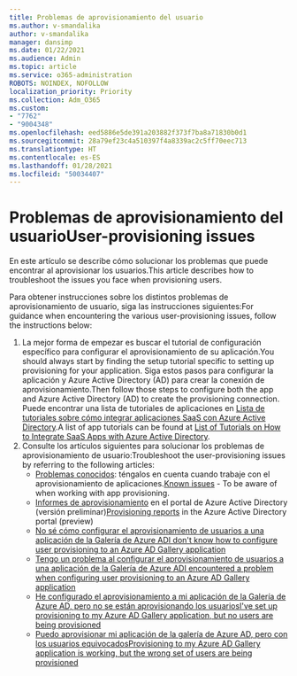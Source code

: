 ```yaml
---
title: Problemas de aprovisionamiento del usuario
ms.author: v-smandalika
author: v-smandalika
manager: dansimp
ms.date: 01/22/2021
ms.audience: Admin
ms.topic: article
ms.service: o365-administration
ROBOTS: NOINDEX, NOFOLLOW
localization_priority: Priority
ms.collection: Adm_O365
ms.custom:
- "7762"
- "9004348"
ms.openlocfilehash: eed5886e5de391a203882f373f7ba8a71830b0d1
ms.sourcegitcommit: 28a79ef23c4a510397f4a8339ac2c5ff70eec713
ms.translationtype: HT
ms.contentlocale: es-ES
ms.lasthandoff: 01/28/2021
ms.locfileid: "50034407"
---
```

# <a name="user-provisioning-issues"></a><span data-ttu-id="1903f-102">Problemas de aprovisionamiento del usuario</span><span class="sxs-lookup"><span data-stu-id="1903f-102">User-provisioning issues</span></span>

<span data-ttu-id="1903f-103">En este artículo se describe cómo solucionar los problemas que puede encontrar al aprovisionar los usuarios.</span><span class="sxs-lookup"><span data-stu-id="1903f-103">This article describes how to troubleshoot the issues you face when provisioning users.</span></span>

<span data-ttu-id="1903f-104">Para obtener instrucciones sobre los distintos problemas de aprovisionamiento de usuario, siga las instrucciones siguientes:</span><span class="sxs-lookup"><span data-stu-id="1903f-104">For guidance when encountering the various user-provisioning issues, follow the instructions below:</span></span>

1. <span data-ttu-id="1903f-105">La mejor forma de empezar es buscar el tutorial de configuración específico para configurar el aprovisionamiento de su aplicación.</span><span class="sxs-lookup"><span data-stu-id="1903f-105">You should always start by finding the setup tutorial specific to setting up provisioning for your application.</span></span> <span data-ttu-id="1903f-106">Siga estos pasos para configurar la aplicación y Azure Active Directory (AD) para crear la conexión de aprovisionamiento.</span><span class="sxs-lookup"><span data-stu-id="1903f-106">Then follow those steps to configure both the app and Azure Active Directory (AD) to create the provisioning connection.</span></span> <span data-ttu-id="1903f-107">Puede encontrar una lista de tutoriales de aplicaciones en [Lista de tutoriales sobre cómo integrar aplicaciones SaaS con Azure Active Directory](https://docs.microsoft.com/azure/active-directory/saas-apps/tutorial-list).</span><span class="sxs-lookup"><span data-stu-id="1903f-107">A list of app tutorials can be found at [List of Tutorials on How to Integrate SaaS Apps with Azure Active Directory](https://docs.microsoft.com/azure/active-directory/saas-apps/tutorial-list).</span></span>
2. <span data-ttu-id="1903f-108">Consulte los artículos siguientes para solucionar los problemas de aprovisionamiento de usuario:</span><span class="sxs-lookup"><span data-stu-id="1903f-108">Troubleshoot the user-provisioning issues by referring to the following articles:</span></span>
    - <span data-ttu-id="1903f-109">[Problemas conocidos](https://docs.microsoft.com/azure/active-directory/app-provisioning/known-issues): téngalos en cuenta cuando trabaje con el aprovisionamiento de aplicaciones.</span><span class="sxs-lookup"><span data-stu-id="1903f-109">[Known issues](https://docs.microsoft.com/azure/active-directory/app-provisioning/known-issues) - To be aware of when working with app provisioning.</span></span>
    - <span data-ttu-id="1903f-110">[Informes de aprovisionamiento](https://docs.microsoft.com/azure/active-directory/reports-monitoring/concept-provisioning-logs) en el portal de Azure Active Directory (versión preliminar)</span><span class="sxs-lookup"><span data-stu-id="1903f-110">[Provisioning reports](https://docs.microsoft.com/azure/active-directory/reports-monitoring/concept-provisioning-logs) in the Azure Active Directory portal (preview)</span></span>
    - [<span data-ttu-id="1903f-111">No sé cómo configurar el aprovisionamiento de usuarios a una aplicación de la Galería de Azure AD</span><span class="sxs-lookup"><span data-stu-id="1903f-111">I don't know how to configure user provisioning to an Azure AD Gallery application</span></span>](https://docs.microsoft.com/azure/active-directory/app-provisioning/configure-automatic-user-provisioning-portal) 
    - [<span data-ttu-id="1903f-112">Tengo un problema al configurar el aprovisionamiento de usuarios a una aplicación de la Galería de Azure AD</span><span class="sxs-lookup"><span data-stu-id="1903f-112">I encountered a problem when configuring user provisioning to an Azure AD Gallery application</span></span>](https://docs.microsoft.com/azure/active-directory/app-provisioning/application-provisioning-config-problem) 
    - [<span data-ttu-id="1903f-113">He configurado el aprovisionamiento a mi aplicación de la Galería de Azure AD, pero no se están aprovisionando los usuarios</span><span class="sxs-lookup"><span data-stu-id="1903f-113">I've set up provisioning to my Azure AD Gallery application, but no users are being provisioned</span></span>](https://docs.microsoft.com/azure/active-directory/app-provisioning/application-provisioning-config-problem-no-users-provisioned) 
    - [<span data-ttu-id="1903f-114">Puedo aprovisionar mi aplicación de la galería de Azure AD, pero con los usuarios equivocados</span><span class="sxs-lookup"><span data-stu-id="1903f-114">Provisioning to my Azure AD Gallery application is working, but the wrong set of users are being provisioned</span></span>](https://docs.microsoft.com/azure/active-directory/manage-apps/add-application-portal-assign-users)





